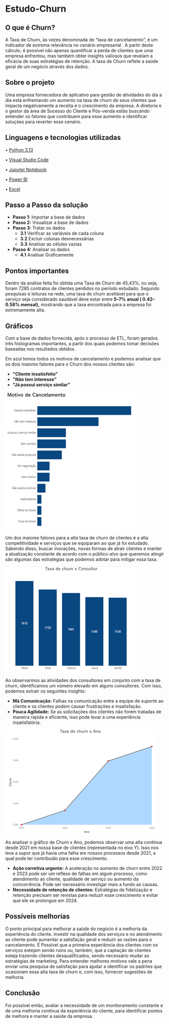# Estudo-Churn

## O que é Churn?

A Taxa de Churn, às vezes denominada de “taxa de cancelamento”, é um indicador de extrema relevância no cenário empresarial . A partir deste cálculo, é possível não apenas quantificar a perda de clientes que uma empresa enfrentou, mas também obter insights valiosos que revelam a eficácia de suas estratégias de retenção.
A taxa de Churn reflete a saúde geral de um negócio através dos dados.

## Sobre o projeto
Uma empresa fornecedora de aplicativo para gestão de atividades do dia a dia está enfrentando um aumento na taxa de churn de seus clientes que impacta negativamente a receita e o crescimento da empresa. A diretoria e o gestor da área de Sucesso do Cliente e Pós-venda estão buscando entender os fatores que contribuem para esse aumento e identificar soluções para reverter esse cenário.

## Linguagens e tecnologias utilizadas
 • [Python 3.13](https://www.python.org/)

 • [Visual Studio Code](https://code.visualstudio.com/download)

 • [Jupyter Notebook](https://jupyter.org/)

 • [Power BI](https://www.microsoft.com/pt-br/power-platform/products/power-bi)

 • [Excel](https://www.microsoft.com/pt-br/microsoft-365/excel)

## Passo a Passo da solução

- **Passo 1:** Importar a base de dados  
- **Passo 2:** Visualizar a base de dados  
- **Passo 3:** Tratar os dados  
   - **3.1** Verificar as variáveis de cada coluna  
   - **3.2** Excluir colunas desnecessárias  
   - **3.3** Analisar as células vazias  
- **Passo 4:** Analisar os dados  
   - **4.1** Analisar Graficamente

 ## Pontos importantes
 Dentro da análise feita foi obtida uma Taxa de Churn de 45,43%, ou seja, foram 7285 contratos de clientes perdidos no período estudado. Segundo pesquisas e leituras na rede, uma taxa de churn aceitável para que o serviço seja considerado saudável deve estar entre **5–7% anual ( 0.42–0.58% mensal),** mostrando que a taxa encontrada para a empresa foi extremamente alta.

## Gráficos

Com a base de dados fornecida, após o processo de ETL, foram gerados três histogramas importantes, a partir dos quais podemos tomar decisões baseadas nos resultados obtidos.

Em azul temos todos os motivos de cancelamento e podemos analisar que os dois maiores fatores para o Churn dos nossos clientes são:
- **"Cliente insatisfeito"**
- **"Não tem interesse"**
- **"Já possui serviço similar"**

![Descrição da imagem](https://github.com/Pedro-HenriqueWO/Estudo-Churn/blob/master/Captura%20de%20tela%202024-12-17%20172027.png)

Um dos maiores fatores para a alta taxa de churn de clientes é a alta competitividade e serviços que se equiparam ao que já foi estudado. Sabendo disso, buscar inovações, novas formas de atrair clientes e manter a atualização constante de acordo com o público-alvo que queremos atingir são algumas das estratégias que podemos adotar para mitigar essa taxa.

![Descrição da imagem](https://github.com/Pedro-HenriqueWO/Estudo-Churn/blob/master/Captura%20de%20tela%202024-12-17%20174548.png)

Ao observarmos as atividades dos consultores em conjunto com a taxa de churn, identificamos um número elevado em alguns consultores. Com isso, podemos extrair os seguintes insights:
- **Má Comunicação:** Falhas na comunicação entre a equipe de suporte ao cliente e os clientes podem causar frustrações e insatisfação.
- **Pouca Agilidade:** Se as solicitações dos clientes não forem tratadas de maneira rápida e eficiente, isso pode levar a uma experiência insatisfatória.

![Descrição da imagem](https://github.com/Pedro-HenriqueWO/Estudo-Churn/blob/master/Captura%20de%20tela%202024-12-17%20175303.png)

Ao analisar o gráfico de Churn x Ano, podemos observar uma alta contínua desde 2021 em nossa base de clientes (representada no eixo Y). Isso nos leva a supor que já havia uma falha em nossos processos desde 2021, a qual pode ter contribuído para esse crescimento.
- **Ação corretiva urgente:** A aceleração no aumento de churn entre 2022 e 2023 pode ser um reflexo de falhas em algum processo, como atendimento ao cliente, qualidade de serviço ou aumento da concorrência. Pode ser necessário investigar mais a fundo as causas.
- **Necessidade de retenção de clientes:** Estratégias de fidelização e retenção precisam ser revistas para reduzir esse crescimento e evitar que ele se prolongue em 2024.

## Possíveis melhorias 
O ponto principal para melhorar a saúde do negócio é a melhoria da experiência do cliente. Investir na qualidade dos serviços e no atendimento ao cliente pode aumentar a satisfação geral e reduzir as razões para o cancelamento.
É Possível que a primeira experiência dos clientes com os serviços estejam sendo ruins ou, também, que a captação de clientes esteja trazendo clientes desqualificados, sendo necessário mudar as estratégias de marketing. Para entender melhores motivos vale a pena enviar uma pesquisa de satisfação para ajudar a identificar os padrões que ocasionam essa alta taxa de churn e, com isso, fornecer sugestões de melhoria.

## Conclusão
Foi possível então, avaliar a necessidade de um monitoramento constante e de uma melhoria contínua da experiência do cliente, para identificar pontos de melhora e manter a saúde da empresa.


